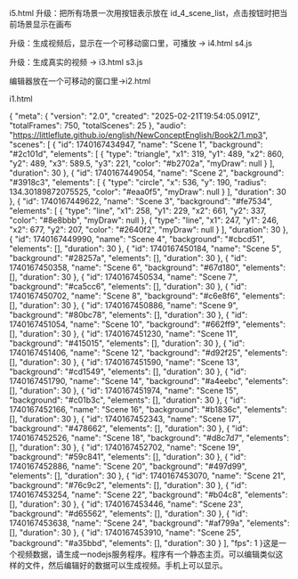
i5.html
升级：把所有场景一次用按钮表示放在 id_4_scene_list，点击按钮时把当前场景显示在画布

升级：生成视频后，显示在一个可移动窗口里，可播放 -> i4.html s4.js

升级：生成真实的视频 -> i3.html s3.js


编辑器放在一个可移动的窗口里->i2.html



i1.html

{
  "meta": {
    "version": "2.0",
    "created": "2025-02-21T19:54:05.091Z",
    "totalFrames": 750,
    "totalScenes": 25
  },
  "audio": "https://littleflute.github.io/english/NewConceptEnglish/Book2/1.mp3",
  "scenes": [
    {
      "id": 1740167434947,
      "name": "Scene 1",
      "background": "#2c101d",
      "elements": [
        {
          "type": "triangle",
          "x1": 319,
          "y1": 489,
          "x2": 860,
          "y2": 489,
          "x3": 589.5,
          "y3": 221,
          "color": "#b2702a",
          "myDraw": null
        }
      ],
      "duration": 30
    },
    {
      "id": 1740167449054,
      "name": "Scene 2",
      "background": "#3918c3",
      "elements": [
        {
          "type": "circle",
          "x": 536,
          "y": 190,
          "radius": 134.30189872075525,
          "color": "#eaa0f5",
          "myDraw": null
        }
      ],
      "duration": 30
    },
    {
      "id": 1740167449622,
      "name": "Scene 3",
      "background": "#fe7534",
      "elements": [
        {
          "type": "line",
          "x1": 258,
          "y1": 229,
          "x2": 661,
          "y2": 337,
          "color": "#8e8bbb",
          "myDraw": null
        },
        {
          "type": "line",
          "x1": 247,
          "y1": 246,
          "x2": 677,
          "y2": 207,
          "color": "#2640f2",
          "myDraw": null
        }
      ],
      "duration": 30
    },
    {
      "id": 1740167449990,
      "name": "Scene 4",
      "background": "#cbcd51",
      "elements": [],
      "duration": 30
    },
    {
      "id": 1740167450184,
      "name": "Scene 5",
      "background": "#28257a",
      "elements": [],
      "duration": 30
    },
    {
      "id": 1740167450358,
      "name": "Scene 6",
      "background": "#67d180",
      "elements": [],
      "duration": 30
    },
    {
      "id": 1740167450534,
      "name": "Scene 7",
      "background": "#ca5cc6",
      "elements": [],
      "duration": 30
    },
    {
      "id": 1740167450702,
      "name": "Scene 8",
      "background": "#c6e8f6",
      "elements": [],
      "duration": 30
    },
    {
      "id": 1740167450886,
      "name": "Scene 9",
      "background": "#80bc78",
      "elements": [],
      "duration": 30
    },
    {
      "id": 1740167451054,
      "name": "Scene 10",
      "background": "#662ff9",
      "elements": [],
      "duration": 30
    },
    {
      "id": 1740167451230,
      "name": "Scene 11",
      "background": "#415015",
      "elements": [],
      "duration": 30
    },
    {
      "id": 1740167451406,
      "name": "Scene 12",
      "background": "#d92f25",
      "elements": [],
      "duration": 30
    },
    {
      "id": 1740167451590,
      "name": "Scene 13",
      "background": "#cd1549",
      "elements": [],
      "duration": 30
    },
    {
      "id": 1740167451790,
      "name": "Scene 14",
      "background": "#a4eebc",
      "elements": [],
      "duration": 30
    },
    {
      "id": 1740167451974,
      "name": "Scene 15",
      "background": "#c01b3c",
      "elements": [],
      "duration": 30
    },
    {
      "id": 1740167452166,
      "name": "Scene 16",
      "background": "#b1836c",
      "elements": [],
      "duration": 30
    },
    {
      "id": 1740167452343,
      "name": "Scene 17",
      "background": "#478662",
      "elements": [],
      "duration": 30
    },
    {
      "id": 1740167452526,
      "name": "Scene 18",
      "background": "#d8c7d7",
      "elements": [],
      "duration": 30
    },
    {
      "id": 1740167452702,
      "name": "Scene 19",
      "background": "#59c841",
      "elements": [],
      "duration": 30
    },
    {
      "id": 1740167452886,
      "name": "Scene 20",
      "background": "#497d99",
      "elements": [],
      "duration": 30
    },
    {
      "id": 1740167453070,
      "name": "Scene 21",
      "background": "#76c9c2",
      "elements": [],
      "duration": 30
    },
    {
      "id": 1740167453254,
      "name": "Scene 22",
      "background": "#b04c8",
      "elements": [],
      "duration": 30
    },
    {
      "id": 1740167453446,
      "name": "Scene 23",
      "background": "#d65562",
      "elements": [],
      "duration": 30
    },
    {
      "id": 1740167453638,
      "name": "Scene 24",
      "background": "#af799a",
      "elements": [],
      "duration": 30
    },
    {
      "id": 1740167453910,
      "name": "Scene 25",
      "background": "#a35bbd",
      "elements": [],
      "duration": 30
    }
  ],
  "fps": 1
}这是一个视频数据，请生成一nodejs服务程序。程序有一个静态主页。可以编辑类似这样的文件，然后编辑好的数据可以生成视频。手机上可以显示。